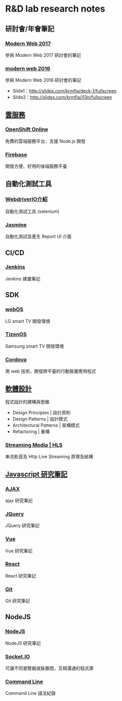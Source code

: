 # R&D lab research notes  
  
## 研討會/年會筆記

### [Modern Web 2017](conference/modern_web_2017.md)  
參與 Modern Web 2017 研討會的筆記

### [modern web 2016](conference/modern_web.md)  
參與 Modern Web 2016 研討會的筆記  
- Slide1：http://slides.com/krmfla/deck-1/fullscreen  
- Slide2：http://slides.com/krmfla/i13n/fullscreen  

## [雲服務](cloud)  

### [OpenShift Online](cloud/openshift-online.md)  
免費的雲端服務平台，支援 Node.js 開發

### [Firebase](firebase)  
開發方便、好用的後端服務平臺  

## 自動化測試工具

### [WebdriverIO介紹](test-automation/webdriverIO.md)  
自動化測試工具 (selenium)

### [Jasmine](test-automation/jasmine.md)  
自動化測試並產生 Report UI 介面  

## CI/CD  

### [Jenkins](cicd/jenkins)  
Jenkins 建置筆記  

## SDK

### [webOS](platform/WebOS.md)  
LG smart TV 開發環境

### [TizenOS](platform/TizenOS.md)  
Samsung smart TV 開發環境

### [Cordova](platform/cordova.md)  
用 web 技術，開發跨平臺的行動裝置應用程式  

## [軟體設計](software-design)  
程式設計的建構與思維  
- Design Principles | 設計原則  
- Design Patterns | 設計模式  
- Architectural Patterns | 架構模式  
- Refactoring | 重構  

### [Streaming Media | HLS](digital-media/README.md)  
串流影音及 Http Live Streaming 原理及結構  

## [Javascript 研究筆記](about-javascript)

### [AJAX](ajax)  
ajax 研究筆記

### [JQuery](jquery)  
JQuery 研究筆記

### [Vue](vuejs)  
Vue 研究筆記

### [React](react)  
React 研究筆記



### [Git](git)  
Git 研究筆記  

## NodeJS

### [NodeJS](nodejs)  
NodeJS 研究筆記  

### [Socket.IO](socket-io)  
可讓不同瀏覽器或裝置間，互相溝通的程式庫  

### [Command Line](cli)  
Command Line 語法紀錄  
